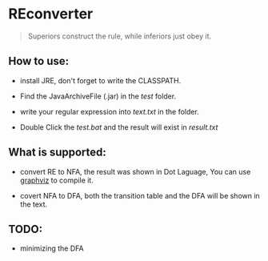 # REconverter

>Superiors construct the rule, while inferiors just obey it.

## How to use:

+ install JRE, don't forget to write the CLASSPATH.

+ Find the JavaArchiveFile (.jar) in the *test* folder.

+ write your regular expression into *text.txt* in the folder.

+ Double Click the *test.bat* and the result will exist in *result.txt*

## What is supported:

+ convert RE to NFA, the result was shown in Dot Laguage, You can use [graphviz](http://www.graphviz.org/) to compile it.

+ covert NFA to DFA, both the transition table and the DFA will be shown in the text.

## TODO:

+ minimizing the DFA
